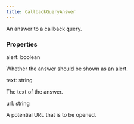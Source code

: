 ```yaml
---
title: CallbackQueryAnswer
---
```


An answer to a callback query.

### Properties

<div class="flex flex-col gap-3"><div><div class="flex gap-2"><div class="font-mono p" id="p_alert" data-anchor><span class="font-bold">alert</span><span class="opacity-50">:</span> <span>boolean</span></div></div><div class="pl-3"><div class="no-margin">

Whether the answer should be shown as an alert.

</div></div></div><div><div class="flex gap-2"><div class="font-mono p" id="p_text" data-anchor><span class="font-bold">text</span><span class="opacity-50">:</span> <span>string</span></div></div><div class="pl-3"><div class="no-margin">

The text of the answer.

</div></div></div><div><div class="flex gap-2"><div class="font-mono p" id="p_url" data-anchor><span class="font-bold">url</span><span class="opacity-50">:</span> <span>string</span></div></div><div class="pl-3"><div class="no-margin">

A potential URL that is to be opened.

</div></div></div></div>

